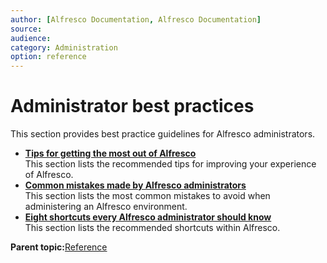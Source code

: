 ```yaml
---
author: [Alfresco Documentation, Alfresco Documentation]
source: 
audience: 
category: Administration
option: reference
---
```


# Administrator best practices

This section provides best practice guidelines for Alfresco administrators.

-   **[Tips for getting the most out of Alfresco](../concepts/twelve-tips.md)**  
This section lists the recommended tips for improving your experience of Alfresco.
-   **[Common mistakes made by Alfresco administrators](../concepts/ten-mistakes.md)**  
This section lists the most common mistakes to avoid when administering an Alfresco environment.
-   **[Eight shortcuts every Alfresco administrator should know](../concepts/seven-shortcuts.md)**  
This section lists the recommended shortcuts within Alfresco.

**Parent topic:**[Reference](../concepts/ch-reference.md)

